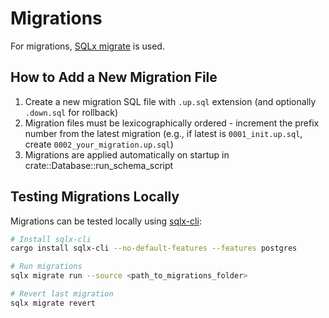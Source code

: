# Migrations

For migrations, [SQLx migrate](https://docs.rs/sqlx/latest/sqlx/migrate/index.html) is used.

## How to Add a New Migration File

1. Create a new migration SQL file with `.up.sql` extension (and optionally `.down.sql` for rollback)
2. Migration files must be lexicographically ordered - increment the prefix number from the latest migration (e.g., if latest is `0001_init.up.sql`, create `0002_your_migration.up.sql`)
3. Migrations are applied automatically on startup in crate::Database::run_schema_script

## Testing Migrations Locally

Migrations can be tested locally using [sqlx-cli](https://crates.io/crates/sqlx-cli):

```bash
# Install sqlx-cli
cargo install sqlx-cli --no-default-features --features postgres

# Run migrations
sqlx migrate run --source <path_to_migrations_folder>

# Revert last migration
sqlx migrate revert
```
